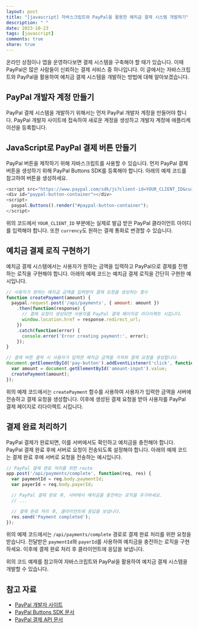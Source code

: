 ```yaml
---
layout: post
title: "[javascript] 자바스크립트와 PayPal을 활용한 예치금 결제 시스템 개발하기"
description: " "
date: 2023-10-23
tags: [javascript]
comments: true
share: true
---
```


온라인 상점이나 앱을 운영하다보면 결제 시스템을 구축해야 할 때가 있습니다. 이때 PayPal은 많은 사람들이 신뢰하는 결제 서비스 중 하나입니다. 이 글에서는 자바스크립트와 PayPal을 활용하여 예치금 결제 시스템을 개발하는 방법에 대해 알아보겠습니다.

## PayPal 개발자 계정 만들기
PayPal 결제 시스템을 개발하기 위해서는 먼저 PayPal 개발자 계정을 만들어야 합니다. PayPal 개발자 사이트에 접속하여 새로운 계정을 생성하고 개발자 계정에 애플리케이션을 등록합니다.

## JavaScript로 PayPal 결제 버튼 만들기
PayPal 버튼을 제작하기 위해 자바스크립트를 사용할 수 있습니다. 먼저 PayPal 결제 버튼을 생성하기 위해 PayPal Buttons SDK를 등록해야 합니다. 아래의 예제 코드를 참고하여 버튼을 생성하세요.

```javascript
<script src="https://www.paypal.com/sdk/js?client-id=YOUR_CLIENT_ID&currency=USD"></script>
<div id="paypal-button-container"></div>
<script>
  paypal.Buttons().render("#paypal-button-container");
</script>
```

위의 코드에서 `YOUR_CLIENT_ID` 부분에는 실제로 발급 받은 PayPal 클라이언트 아이디를 입력해야 합니다. 또한 `currency`도 원하는 결제 통화로 변경할 수 있습니다.

## 예치금 결제 로직 구현하기
예치금 결제 시스템에서는 사용자가 원하는 금액을 입력하고 PayPal으로 결제를 진행하는 로직을 구현해야 합니다. 아래의 예제 코드는 예치금 결제 로직을 간단히 구현한 예시입니다.

```javascript
// 사용자가 원하는 예치금 금액을 입력받아 결제 요청을 생성하는 함수
function createPayment(amount) {
  paypal.request.post('/api/payments', { amount: amount })
    .then(function(response) {
      // 결제 요청이 생성되면 사용자를 PayPal 결제 페이지로 리다이렉트 시킵니다.
      window.location.href = response.redirect_url;
    })
    .catch(function(error) {
      console.error('Error creating payment:', error);
    });
}

// 결제 버튼 클릭 시 사용자가 입력한 예치금 금액을 가져와 결제 요청을 생성합니다.
document.getElementById('pay-button').addEventListener('click', function() {
  var amount = document.getElementById('amount-input').value;
  createPayment(amount);
});
```

위의 예제 코드에서는 `createPayment` 함수를 사용하여 사용자가 입력한 금액을 서버에 전송하고 결제 요청을 생성합니다. 이후에 생성된 결제 요청을 받아 사용자를 PayPal 결제 페이지로 리다이렉트 시킵니다.

## 결제 완료 처리하기
PayPal 결제가 완료되면, 이를 서버에서도 확인하고 예치금을 충전해야 합니다. PayPal 결제 완료 후에 서버로 요청이 전송되도록 설정해야 합니다. 아래의 예제 코드는 결제 완료 후에 서버로 요청을 전송하는 예시입니다.

```javascript
// PayPal 결제 완료 처리를 위한 route
app.post('/api/payments/complete', function(req, res) {
  var paymentId = req.body.paymentId;
  var payerId = req.body.payerId;

  // PayPal 결제 완료 후, 서버에서 예치금을 충전하는 로직을 추가하세요.
  // ...

  // 결제 완료 처리 후, 클라이언트에 응답을 보냅니다.
  res.send('Payment completed');
});
```

위의 예제 코드에서는 `/api/payments/complete` 경로로 결제 완료 처리를 위한 요청을 받습니다. 전달받은 `paymentId`와 `payerId`를 사용하여 예치금을 충전하는 로직을 구현하세요. 이후에 결제 완료 처리 후 클라이언트에 응답을 보냅니다.

위의 코드 예제를 참고하여 자바스크립트와 PayPal을 활용하여 예치금 결제 시스템을 개발할 수 있습니다.

## 참고 자료
- [PayPal 개발자 사이트](https://developer.paypal.com/)
- [PayPal Buttons SDK 문서](https://developer.paypal.com/docs/checkout/)
- [PayPal 결제 API 문서](https://developer.paypal.com/docs/api/payments/v1/)